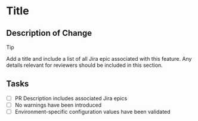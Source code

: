 # Title

## Description of Change

> [!TIP]
> Add a title and include a list of all Jira epic associated with this feature.
> Any details relevant for reviewers should be included in this section.

## Tasks

- [ ] PR Description includes associated Jira epics
- [ ] No warnings have been introduced
- [ ] Environment-specific configuration values have been validated
